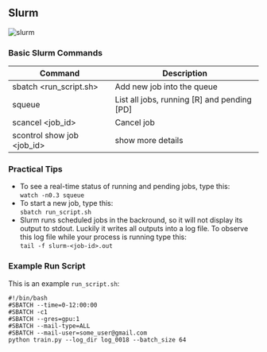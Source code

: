 ## Slurm

![slurm](http://hpc-uit.readthedocs.io/en/latest/_images/slurm.jpg)

### Basic Slurm Commands
|Command                | Description                                     |
|-----------------------|-------------------------------------------------|
|sbatch <run_script.sh>         | Add new job into the queue                      |
|squeue                     | List all jobs, running [R] and pending [PD]     |
|scancel <job_id>           | Cancel job |
|scontrol show job <job_id> | show more details |

### Practical Tips
- To see a real-time status of running and pending jobs, type this:  
```watch -n0.3 squeue```
- To start a new job, type this:  
```sbatch run_script.sh```
- Slurm runs scheduled jobs in the backround, so it will not display its output to stdout. 
  Luckily it writes all outputs into a log file. 
  To observe this log file while your process is running type this:  
```tail -f slurm-<job-id>.out```  

### Example Run Script
This is an example `run_script.sh`:
```
#!/bin/bash
#SBATCH --time=0-12:00:00
#SBATCH -c1
#SBATCH --gres=gpu:1
#SBATCH --mail-type=ALL
#SBATCH --mail-user=some_user@gmail.com
python train.py --log_dir log_0018 --batch_size 64
```

